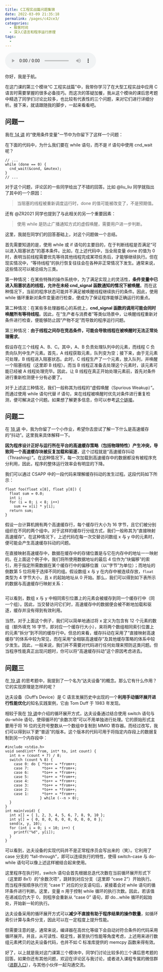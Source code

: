 ```yaml
---
title: C工程实战篇问题集锦
date: 2022-03-09 21:35:18
permalink: /pages/c42ce3/
categories:
  - 极客时间
  - 深入C语言和程序运行原理
tags:
  - 
---
```

<audio title="课堂答疑（二）.C工程实战篇问题集锦" src="https://static001.geekbang.org/resource/audio/41/cd/41f4a63f5eb8ac02cce16dc075484dcd.mp3" controls="controls"></audio> 
<p>你好，我是于航。</p><p>在这门课的第三个模块“C 工程实战篇”中，我带你学习了在大型工程实战中应用 C 语言时需要掌握的很多必备技巧。而这次的答疑加餐，我从这个模块的课后思考题中精选了同学们讨论比较多，也比较有代表性的三个问题，来对它们进行详细分析。接下来，就请跟随我的脚步，一起来看看吧。</p><h2><strong>问题一</strong></h2><p>我在<a href="https://time.geekbang.org/column/article/478213"> 14 讲</a> 的“使用条件变量”一节中为你留下了这样一个问题：</p><p>在下面的代码中，为什么我们要在 while 语句，而不是 if 语句中使用 cnd_wait 呢？</p><pre><code class="language-c++">// ...
while (done == 0) {&nbsp;
&nbsp; cnd_wait(&amp;cond, &amp;mutex);
}
// ...
</code></pre><p>对于这个问题，评论区的一些同学给出了不错的回答。比如 @liu_liu 同学就指出了其中的一个原因：</p><blockquote>
<p>当阻塞的线程被重新调度运行时，done 的值可能被改变了，不是预期值。</p>
</blockquote><p>还有 @ZR2021 同学也提到了与此相关的另一个重要因素：</p><blockquote>
<p>使用 while 是防止广播通知方式的虚假唤醒，需要用户进一步判断。</p>
</blockquote><p>这里，我就在同学们的回答基础上，对这个问题做一个总结。</p><p>首先需要知道的是，使用 while 或 if 语句的主要目的，在于判断线程是否满足“可以进入阻塞状态”的基本条件。比如，在上述代码中，当全局变量 done 的值为 0 时，表明当前线程需要优先等待其他线程完成某项任务后，才能够继续执行。但在现实情况中，“等待线程”的执行恢复往往会在各种非正常情况下发生。通常来说，这些情况可以被总结为三类。</p><!-- [[[read_end]]] --><p>第一种情况：在某些特殊的操作系统中，为了满足实现上的灵活性，<strong>条件变量中已进入阻塞状态的线程，允许在未经 cnd_signal 函数通知的情况下被唤醒</strong>。而在这种情况下，当前的程序状态可能并不满足被唤醒线程继续执行的条件。因此，使用 while 循环重新对条件变量进行检查，便成为了保证程序能够正确运行的重点。</p><p>第二种情况：在某些多处理器核心的系统上，<strong>cnd_signal 函数的调用可能会同时唤醒所有等待线程</strong>。因此，在“生产者与消费者”等类似场景中，让唤醒线程重新对条件进行检查，便能够防止因“产物不足”而导致的程序运行问题。</p><p>第三种情况：<strong>由于线程之间存在竞态条件，可能会导致线程在被唤醒时无法正常处理需求</strong>。</p><p>假设存在三个线程 A、B、C。其中，A、B 负责处理队列中的元素，而线程 C 负责向队列中生产元素。首先，A 线程获取元素，队列变为空；接下来，由于无元素可处理，B 线程进入阻塞状态。此时，C 线程生产了一个元素，放入队列，并唤醒一个阻塞线程（这里即 B 线程）。而当 B 线程正准备去处理这个元素时，该元素可能已经被 A 线程处理完毕。因此，让 B 线程在真正开始处理元素前，首先对条件进行重新检测便十分有必要了。</p><p>对于上述这三种情况，我们一般称其为线程的“虚假唤醒（Spurious Weakup）”。而通过使用 while 语句代替 if 语句，来在线程被唤醒时优先对条件进行重复检测，便可解决这个问题。如果想了解更多信息，你可以参考<a href="https://wiki.sei.cmu.edu/confluence/display/c/CON36-C.+Wrap+functions+that+can+spuriously+wake+up+in+a+loop">这个链接</a>。</p><h2><strong>问题二</strong></h2><p>在 <a href="https://time.geekbang.org/column/article/481903">18 讲</a> 中，我为你留了一个小作业，希望你去尝试了解一下什么是高速缓存的“抖动”。这里我来具体解释一下。</p><p><strong>因为程序设计正好与运行所在平台的高速缓存策略（包括物理特性）产生冲突，导致同一个高速缓存块被反复加载和驱逐</strong>，这个过程就是“高速缓存抖动（Thrashing）”。在这种情况下，每一次加载到高速缓存中的数据都没有被程序充分利用，因此，程序的整体运行效率会有明显的下降。</p><p>我们可以通过 CSAPP 中的一段代码来理解缓存抖动的发生过程。这段代码如下所示：</p><pre><code class="language-c++">float foo(float x[8], float y[8]) {
&nbsp; float sum = 0.0;
&nbsp; int i;
&nbsp; for (i = 0; i &lt; 8; i++)
&nbsp; &nbsp; sum += x[i] * y[i];
&nbsp; return sum;
}
</code></pre><p>假设一台计算机拥有两个高速缓存行，每个缓存行大小为 16 字节，且它们被分别组织在不同的两个组中。对于这样的缓存行分组方式，我们一般称其为“直接映射高速缓存”。在这种情况下，上述代码在每一次交替访问数组 x 与 y 中的元素时，便可能会产生高速缓存抖动的问题。</p><p>在直接映射高速缓存中，数据在缓存中的存储位置是与它在内存中的地址一一映射的。在上面这个例子中，我们将所使用数据地址的最后 4 位作为“块偏移”的索引，用于指定所需数据在某个缓存行中的偏移位置（以“字节”为单位）；而地址的倒数第 5 位将用于选择不同的组。假设数组 x 与 y 在内存中被连续存放，<code>float</code> 类型为 4 字节大小，且 x 的起始地址从 0 开始。那么，我们可以得到如下表所示的数据与高速缓存行映射关系：</p><p><img src="https://static001.geekbang.org/resource/image/5b/e2/5b2fd8ffa1c16c6e96ab53cae1e465e2.jpg?wh=2284x1225" alt=""></p><p>可以看到，数组 x 与 y 中相同索引位置上的元素会被缓存到同一个缓存行中（同一个组）。因此，当交替访问它们时，高速缓存中的数据便会被不断地加载和驱逐，缓存并没有得到有效利用。</p><p>当然，对于上面这个例子，我们可以简单地通过将 x 定义为包含有 12 个元素的数组（额外填充 16 字节，即对应一个缓存行大小），来将两个数组相同索引位置上的元素“拆分”到不同的缓存行中。但总的来看，缓存抖动在采用了“直接映射高速缓存”的体系中较为常见，而在采用“全相联高速缓存”及其他缓存策略的体系中较少发生。因此，一般来说，我们并不需要对代码进行任何处理来预防这类问题。但当程序性能真正出现问题时，你可以将“高速缓存抖动”这个原因考虑进去。</p><h2><strong>问题三</strong></h2><p>在<a href="https://time.geekbang.org/column/article/482493"> 19 讲</a> 的思考题中，我提到了一个名为“达夫设备”的概念。那么它有什么作用？它的实现原理是怎样的呢？</p><p>达夫设备（Duff’s Device）是 C 语言发展历史中出现的一个<strong>利用手动循环展开进行性能优化</strong>的知名实践案例，它由 Tom Duff 于 1983 年发现。</p><p>相较于我在 <a href="https://time.geekbang.org/column/article/482493">19 讲</a>中介绍的循环展开方式，达夫设备通过结合使用 switch 语句与 do-while 语句，使得循环的“余数次项”可以不用单独进行处理。它的原始形式主要用于将 16 位的无符号整数从一个数组中复制到 MMIO 寄存器。而经过改写，我们可以得到以下更“普适”的版本。这个版本的代码可用于将指定内存段上的数据复制到另一个内存段中：</p><pre><code class="language-c++">#include &lt;stdio.h&gt;
void send(int* from, int* to, int count) {
  int n = (count + 7) / 8;
  switch (count % 8) {
    case 0: do { *to++ = *from++;
&nbsp; &nbsp; case 7:&nbsp; &nbsp; &nbsp; *to++ = *from++;
&nbsp; &nbsp; case 6:&nbsp; &nbsp; &nbsp; *to++ = *from++;
&nbsp; &nbsp; case 5:&nbsp; &nbsp; &nbsp; *to++ = *from++;
&nbsp; &nbsp; case 4:&nbsp; &nbsp; &nbsp; *to++ = *from++;
&nbsp; &nbsp; case 3:&nbsp; &nbsp; &nbsp; *to++ = *from++;
&nbsp; &nbsp; case 2:&nbsp; &nbsp; &nbsp; *to++ = *from++;
&nbsp; &nbsp; case 1:&nbsp; &nbsp; &nbsp; *to++ = *from++;
&nbsp;               } while (--n &gt; 0);
  }
}
int main(void) {
&nbsp; int x[] = { 1, 2, 3, 4, 5, 6, 7, 8, 9, 10 };
&nbsp; int y[] = { 0, 0, 0, 0, 0, 0, 0, 0, 0, 0 };
&nbsp; send(x, y, 10);
&nbsp; for (int i = 0; i &lt; 10; i++) {
&nbsp; &nbsp; printf("%d", y[i]);
&nbsp; }
}
</code></pre><p>可以看到，达夫设备的实现代码并不是正常程序员会写出来的（笑）。它利用了 case 分支的 “fall-through”，即可以连续执行的特性，使得 switch-case 与 do-while 语句可以像上述这样被结合起来使用。</p><p>这里程序在执行时，switch 语句会首先根据总迭代次数在当前循环展开形式下（这里即 8x1）的“余数次项”，跳转到对应分支（这里即 “case 2”）开始执行。而当程序按顺序执行完 “case 1” 对应的分支语句后，紧接着会对 while 语句的循环条件进行判断。这里，变量 n 用于控制 while 循环的执行次数。因此，若该值在递减后仍大于 0，则程序会重新从 “case 0” 语句，即 do…while 循环的起始处，开始新一轮的执行。</p><p>达夫设备采用的循环展开方式可以<strong>减少不直接有助于程序结果的操作数量</strong>，如循环索引计算与条件分支，因此可以在一定程度上提升性能。</p><p>但需要注意的是，通常来说，编译器在高优化等级下会自动对符合条件的代码采用循环展开。并且，从可读性、稳定性，甚至执行性能等角度考虑，上述用来进行数组元素拷贝的达夫设备代码，也并不如 C 标准库提供的 memcpy 函数来得有效。</p><p>好了，以上就是我对这门课第三个模块中，同学们讨论比较多的三个课后思考题的回答。如果你还有其他问题，欢迎在评论区与我讨论，或者进入课程专属的微信群（<a href="https://jinshuju.net/f/bM22Xp">进群入口</a>），与其他小伙伴一起沟通交流。</p>